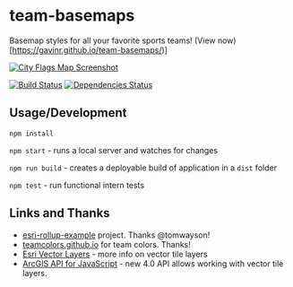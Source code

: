 # team-basemaps
Basemap styles for all your favorite sports teams! (View now)[https://gavinr.github.io/team-basemaps/)]

[![City Flags Map Screenshot](https://i.imgur.com/Wh0EKcW.jpg)](https://gavinr.github.io/team-basemaps/)

[![Build Status](https://travis-ci.org/gavinr/team-basemaps.svg?branch=master)](https://travis-ci.org/gavinr/team-basemaps)
[![Dependencies Status](https://david-dm.org/gavinr/team-basemaps.svg)](https://david-dm.org/gavinr/team-basemaps)

## Usage/Development
`npm install`

`npm start` - runs a local server and watches for changes

`npm run build` - creates a deployable build of application in a `dist` folder

`npm test` - run functional intern tests

## Links and Thanks

* [esri-rollup-example](https://github.com/tomwayson/esri-rollup-example) project. Thanks @tomwayson!
* [teamcolors.github.io](https://github.com/teamcolors/teamcolors.github.io) for team colors. Thanks!
* [Esri Vector Layers](https://doc.arcgis.com/en/arcgis-online/reference/vector-tile-layers.htm) - more info on vector tile layers
* [ArcGIS API for JavaScript](https://developers.arcgis.com/javascript/) - new 4.0 API allows working with vector tile layers.
